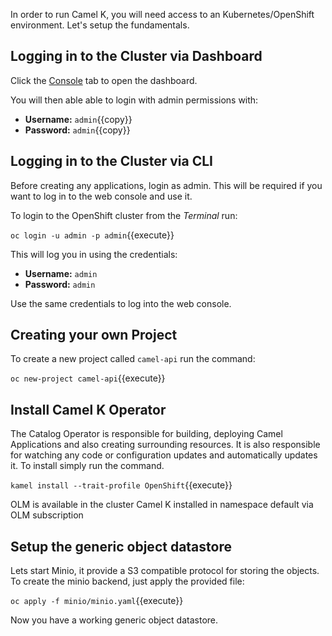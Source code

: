 In order to run Camel K, you will need access to an Kubernetes/OpenShift environment. Let's setup the fundamentals.

## Logging in to the Cluster via Dashboard

Click the [Console](https://console-openshift-console-[[HOST_SUBDOMAIN]]-443-[[KATACODA_HOST]].environments.katacoda.com) tab to open the dashboard.

You will then able able to login with admin permissions with:

* **Username:** ``admin``{{copy}}
* **Password:** ``admin``{{copy}}


## Logging in to the Cluster via CLI

Before creating any applications, login as admin. This will be required if you want to log in to the web console and
use it.

To login to the OpenShift cluster from the _Terminal_ run:

``oc login -u admin -p admin``{{execute}}

This will log you in using the credentials:

* **Username:** ``admin``
* **Password:** ``admin``

Use the same credentials to log into the web console.


## Creating your own Project

To create a new project called ``camel-api`` run the command:

``oc new-project camel-api``{{execute}}

## Install Camel K Operator

The Catalog Operator is responsible for building, deploying Camel Applications and also creating surrounding resources. It is also responsible for watching any code or configuration updates and automatically updates it. To install simply run the command.

``kamel install --trait-profile OpenShift``{{execute}}

OLM is available in the cluster
Camel K installed in namespace default via OLM subscription

## Setup the generic object datastore

Lets start Minio, it provide a S3 compatible protocol for storing the objects.
To create the minio backend, just apply the provided file:

``oc apply -f minio/minio.yaml``{{execute}}

Now you have a working generic object datastore.
